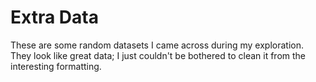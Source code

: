 # Extra Data

These are some random datasets I came across during my exploration. They look like great data; I just couldn't be bothered to clean it from the interesting formatting. 